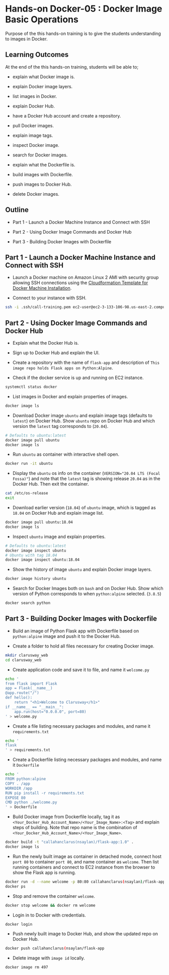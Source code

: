 # Hands-on Docker-05 : Docker Image Basic Operations

Purpose of the this hands-on training is to give the students understanding to images in Docker.

## Learning Outcomes

At the end of the this hands-on training, students will be able to;

- explain what Docker image is.

- explain Docker image layers.

- list images in Docker.

- explain Docker Hub.

- have a Docker Hub account and create a repository.

- pull Docker images.

- explain image tags.

- inspect Docker image.

- search for Docker images.

- explain what the Dockerfile is.

- build images with Dockerfile.

- push images to Docker Hub.

- delete Docker images.

## Outline

- Part 1 - Launch a Docker Machine Instance and Connect with SSH

- Part 2 - Using Docker Image Commands and Docker Hub

- Part 3 - Building Docker Images with Dockerfile

## Part 1 - Launch a Docker Machine Instance and Connect with SSH

- Launch a Docker machine on Amazon Linux 2 AMI with security group allowing SSH connections using the [Cloudformation Template for Docker Machine Installation](../docker-01-installing-on-ec2-linux2/docker-installation-template.yml).

- Connect to your instance with SSH.

```bash
ssh -i .ssh/call-training.pem ec2-user@ec2-3-133-106-98.us-east-2.compute.amazonaws.com
```

## Part 2 - Using Docker Image Commands and Docker Hub

- Explain what the Docker Hub is.

- Sign up to Docker Hub and explain the UI.

- Create a repository with the name of `flask-app` and description of `This image repo holds Flask apps on Python:Alpine`.

- Check if the docker service is up and running on EC2 instance.

```bash
systemctl status docker
```

- List images in Docker and explain properties of images.

```bash
docker image ls
```

- Download Docker image `ubuntu` and explain image tags (defaults to `latest`) on Docker Hub. Show `ubuntu` repo on Docker Hub and which version the `latest` tag corresponds to (`20.04`).

```bash
# Defaults to ubuntu:latest
docker image pull ubuntu
docker image ls
```

- Run `ubuntu` as container with interactive shell open.

```bash
docker run -it ubuntu
```

- Display the `ubuntu` os info on the container (`VERSION="20.04 LTS (Focal Fossa)"`) and note that the `latest` tag is showing release `20.04` as in the Docker Hub. Then exit the container.

```bash
cat /etc/os-release
exit
```

- Download earlier version (`18.04`) of `ubuntu` image, which is tagged as `18.04` on Docker Hub and explain image list.

```bash
docker image pull ubuntu:18.04
docker image ls
```

- Inspect `ubuntu` image and explain properties.

```bash
# Defaults to ubuntu:latest
docker image inspect ubuntu
# Ubuntu with tag 18.04
docker image inspect ubuntu:18.04
```

- Show the history of image `ubuntu` and explain Docker image layers.

```bash
docker image history ubuntu
```

- Search for Docker Images both on `bash` and on Docker Hub. Show which version of Python corresponds to when `python:alpine` selected. (`3.8.5`)
  
```bash
docker search python
```

## Part 3 - Building Docker Images with Dockerfile

- Build an image of Python Flask app with Dockerfile based on `python:alpine` image and push it to the Docker Hub.

- Create a folder to hold all files necessary for creating Docker image.

```bash
mkdir clarusway_web
cd clarusway_web
```

- Create application code and save it to file, and name it `welcome.py`

```bash
echo '
from flask import Flask
app = Flask(__name__)
@app.route("/")
def hello():
    return "<h1>Welcome to Clarusway</h1>"
if __name__ == "__main__":
    app.run(host="0.0.0.0", port=80)
' > welcome.py
```

- Create a file listing necessary packages and modules, and name it `requirements.txt`

```bash
echo '
flask
' > requirements.txt
```

- Create a Dockerfile listing necessary packages and modules, and name it `Dockerfile`
  
```bash
echo '
FROM python:alpine
COPY . /app
WORKDIR /app
RUN pip install -r requirements.txt
EXPOSE 80
CMD python ./welcome.py
' > Dockerfile
```

- Build Docker image from Dockerfile locally, tag it as `<Your_Docker_Hub_Account_Name>/<Your_Image_Name>:<Tag>` and explain steps of building. Note that repo name is the combination of `<Your_Docker_Hub_Account_Name>/<Your_Image_Name>`.

```bash
docker build -t "callahanclarus(nsaylan)/flask-app:1.0" .
docker image ls
```

- Run the newly built image as container in detached mode, connect host `port 80` to container `port 80`, and name container as `welcome`. Then list running containers and connect to EC2 instance from the browser to show the Flask app is running.

```bash
docker run -d --name welcome -p 80:80 callahanclarus(nsaylan)/flask-app:1.0
docker ps
```

- Stop and remove the container `welcome`.

```bash
docker stop welcome && docker rm welcome
```

- Login in to Docker with credentials.

```bash
docker login
```

- Push newly built image to Docker Hub, and show the updated repo on Docker Hub.

```bash
docker push callahanclarus(nsaylan/flask-app
```

- Delete image with `image id` locally.

```bash
docker image rm 497
```
